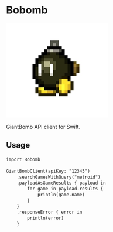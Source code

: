 # Bobomb 

![logo](https://github.com/angelodipaolo/Bobomb/blob/master/logo.jpg)

GiantBomb API client for Swift.

## Usage

```
import Bobomb

GiantBombClient(apiKey: "12345")
    .searchGamesWithQuery("metroid")
    .payloadAsGameResults { payload in
        for game in payload.results {
            println(game.name)
        }
    }
    .responseError { error in
        println(error)
    }

```
